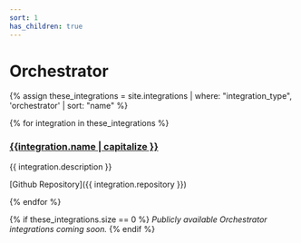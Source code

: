 ```yaml
---
sort: 1
has_children: true
---
```


# Orchestrator

{% assign these_integrations = site.integrations | where: "integration_type", 'orchestrator' | sort: "name" %}

{% for integration in these_integrations %}

<h3 style="display:flex">
    <a href="{{site.baseurl}}{{integration.url}}">{{integration.name | capitalize }}</a>
</h3>

{{ integration.description }}

[Github Repository]({{ integration.repository }})

{% endfor %}

{% if these_integrations.size == 0 %}
_Publicly available Orchestrator integrations coming soon._
{% endif %}

